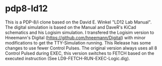 # pdp8-ld12

This is a PDP-8/i clone based on the David E. Winkel "LD12 Lab Manual". The digital simulation is based on the Manual and DaveR's KiCad schematics and his Logisim simulation.
I transfered the Logisim version to Hneemann's Digital (https://github.com/hneemann/Digital) with minor modifications to get the TTY-Simulation running. This Release has some changes to use fewer Control Pulses. 
The original version always uses all 8 Control Pulsed during EXEC, this version switches to FETCH based on the executed instruction (See LD9-FETCH-RUN-EXEC-Logic.dig).

